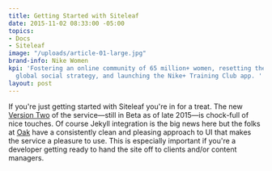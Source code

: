 ```yaml
---
title: Getting Started with Siteleaf
date: 2015-11-02 08:33:00 -05:00
topics:
- Docs
- Siteleaf
image: "/uploads/article-01-large.jpg"
brand-info: Nike Women
kpi: 'Fostering an online community of 65 million+ women, resetting the category’s
  global social strategy, and launching the Nike+ Training Club app. '
layout: post
---
```


If you're just getting started with Siteleaf you're in for a treat. The new [Version Two](http://v2.siteleaf.com) of the service—still in Beta as of late 2015—is chock-full of nice touches. Of course Jekyll integration is the big news here but the folks at [Oak](oak.is) have a consistently clean and pleasing approach to UI that makes the service a pleasure to use. This is especially important if you're a developer getting ready to hand the site off to clients and/or content managers.



